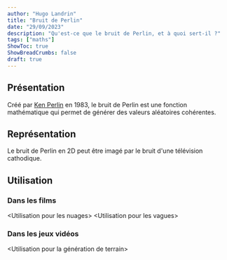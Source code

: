 ```yaml
---
author: "Hugo Landrin"
title: "Bruit de Perlin"
date: "29/09/2023"
description: "Qu'est-ce que le bruit de Perlin, et à quoi sert-il ?"
tags: ["maths"]
ShowToc: true
ShowBreadCrumbs: false
draft: true
---
```

## Présentation

Créé par [Ken Perlin](https://en.wikipedia.org/wiki/Ken_Perlin) en 1983, le bruit de Perlin est une fonction mathématique qui permet de générer des valeurs aléatoires cohérentes.

## Représentation

Le bruit de Perlin en 2D peut être imagé par le bruit d'une télévision cathodique.

## Utilisation

### Dans les films

\<Utilisation pour les nuages\>
\<Utilisation pour les vagues\>

### Dans les jeux vidéos

\<Utilisation pour la génération de terrain\>